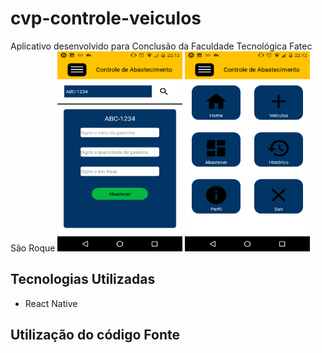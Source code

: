 # cvp-controle-veiculos
Aplicativo desenvolvido para Conclusão da Faculdade Tecnológica Fatec São Roque
<img src="https://github.com/robertsilva4/cvp-controle-veiculos/blob/main/abastecer.png"  width="200" height="320"></img>
<img src="https://github.com/robertsilva4/cvp-controle-veiculos/blob/main/menu.png"  width="200" height="320"></img>
## Tecnologias Utilizadas
- React Native
## Utilização do código Fonte
